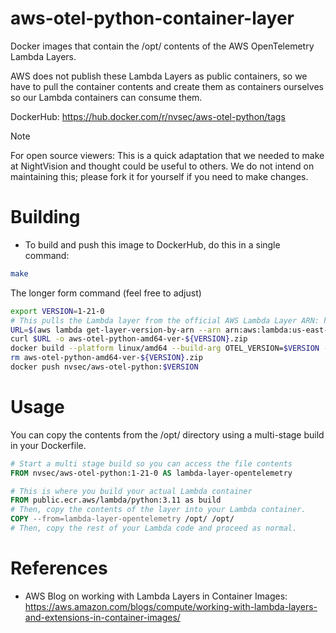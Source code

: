 # aws-otel-python-container-layer

Docker images that contain the /opt/ contents of the AWS OpenTelemetry Lambda Layers. 

AWS does not publish these Lambda Layers as public containers, so we have to pull the container contents and create them as containers ourselves so our Lambda containers can consume them.

DockerHub: https://hub.docker.com/r/nvsec/aws-otel-python/tags

> [!NOTE]
> For open source viewers: This is a quick adaptation that we needed to make at NightVision and thought could be useful to others. We do not intend on maintaining this; please fork it for yourself if you need to make changes.

# Building

* To build and push this image to DockerHub, do this in a single command:

```bash
make
```

The longer form command (feel free to adjust)

```bash
export VERSION=1-21-0
# This pulls the Lambda layer from the official AWS Lambda Layer ARN: https://aws-otel.github.io/docs/getting-started/lambda/lambda-python
URL=$(aws lambda get-layer-version-by-arn --arn arn:aws:lambda:us-east-1:901920570463:layer:aws-otel-python-amd64-ver-${VERSION}:1 --query Content.Location --output text)
curl $URL -o aws-otel-python-amd64-ver-${VERSION}.zip
docker build --platform linux/amd64 --build-arg OTEL_VERSION=$VERSION -t nvsec/aws-otel-python:$VERSION .
rm aws-otel-python-amd64-ver-${VERSION}.zip
docker push nvsec/aws-otel-python:$VERSION
```

# Usage

You can copy the contents from the /opt/ directory using a multi-stage build in your Dockerfile.

```dockerfile
# Start a multi stage build so you can access the file contents
FROM nvsec/aws-otel-python:1-21-0 AS lambda-layer-opentelemetry

# This is where you build your actual Lambda container
FROM public.ecr.aws/lambda/python:3.11 as build
# Then, copy the contents of the layer into your Lambda container.
COPY --from=lambda-layer-opentelemetry /opt/ /opt/
# Then, copy the rest of your Lambda code and proceed as normal.
```

# References

* AWS Blog on working with Lambda Layers in Container Images: https://aws.amazon.com/blogs/compute/working-with-lambda-layers-and-extensions-in-container-images/
